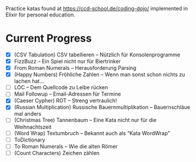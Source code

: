 Practice katas found at https://ccd-school.de/coding-dojo/ implemented in Elixir for personal education.


# Current Progress
- [X] (CSV Tabulation) CSV tabellieren  – Nützlich für Konsolenprogramme
- [X] FizzBuzz  – Ein Spiel nicht nur für Biertrinker
- [X] From Roman Numerals  – Herausforderung Parsing
- [X] (Happy Numbers) Fröhliche Zahlen  – Wenn man sonst schon nichts zu lachen hat…
- [ ] LOC  – Dem Quellcode zu Leibe rücken
- [ ] Mail Followup  – Email-Adressen für Termine
- [X] (Caeser Cypher) ROT  – Streng vertraulich!
- [X] (Russian Multiplication) Russische Bauernmultiplikation  – Bauernschläue mal anders
- [ ] (Christmas Tree) Tannenbaum  – Eine Kata nicht nur für die Weihnachtszeit
- [ ] (Word Wrap) Textumbruch – Bekannt auch als “Kata WordWrap”
- [ ] ToDictionary 
- [ ] To Roman Numerals  – Wie die alten Römer
- [ ] (Count Characters) Zeichen zählen
